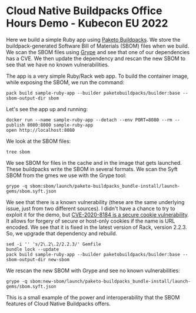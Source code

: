 # Cloud Native Buildpacks Office Hours Demo - Kubecon EU 2022

Here we build a simple Ruby app using [Paketo Buildpacks](https://paketo.io/).
We store the buildpack-generated Software Bill of Materials (SBOM) files when we build.
We scan the SBOM files using [Grype](https://github.com/anchore/grype) and see that one of our dependencies has a CVE.
We then update the dependency and rescan the new SBOM to see that we have no known vulnerabilities.

The app is a very simple Ruby/Rack web app.
To build the container image, while exposing the SBOM, we run the command:

```
pack build sample-ruby-app --builder paketobuildpacks/builder:base --sbom-output-dir sbom
```

Let's see the app up and running:

```
docker run --name sample-ruby-app --detach --env PORT=8080 --rm --publish 8080:8080 sample-ruby-app
open http://localhost:8080
```

We look at the SBOM files:

```
tree sbom
```

We see SBOM for files in the cache and in the image that gets launched.
These buildpacks write the SBOM in several formats.
We scan the Syft SBOM from the gmes we use with the Grype tool:

```
grype -q sbom:sbom/launch/paketo-buildpacks_bundle-install/launch-gems/sbom.syft.json
```

We see that there is a known vulnerability (these are the same underlying issue, just from two different sources).
I didn't have a chance to try to exploit it for the demo, but [CVE-2020-8184 is a secure cookie vulnerability](https://nvd.nist.gov/vuln/detail/CVE-2020-8184).
It allows for forgery of secure or host-only cookies if the name is URL encoded.
We see that it is fixed in the latest version of Rack, version 2.2.3.
So, we upgrade that dependency and rebuild.

```
sed -i '' 's/2\.2\.2/2.2.3/' Gemfile
bundle lock --update
pack build sample-ruby-app --builder paketobuildpacks/builder:base --sbom-output-dir new-sbom
```

We rescan the new SBOM with Grype and see no known vulnerabilities:

```
grype -q sbom:new-sbom/launch/paketo-buildpacks_bundle-install/launch-gems/sbom.syft.json
```

This is a small example of the power and interoperability that the SBOM features of Cloud Native Buildpacks offers.
